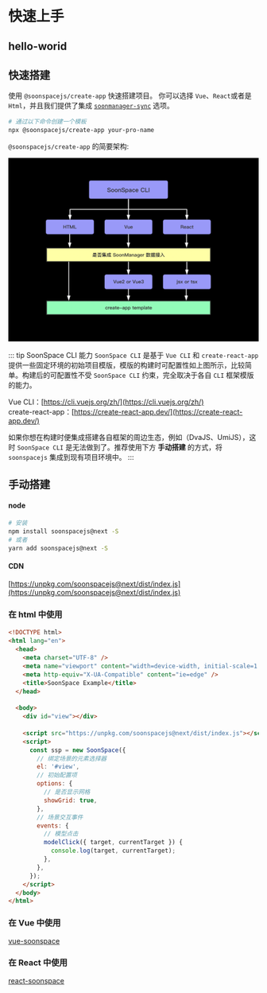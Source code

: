 # 快速上手

## hello-worid
<Docs-Iframe src="start/helloWorld.html" />

## 快速搭建

使用 `@soonspacejs/create-app` 快速搭建项目。
你可以选择 `Vue`、`React`或者是 `Html`，并且我们提供了集成 [`soonmanager-sync`](../plugin/soonmanager-sync.html) 选项。

```sh
# 通过以下命令创建一个模板
npx @soonspacejs/create-app your-pro-name
```

`@soonspacejs/create-app` 的简要架构:

![create-app](./img/create-app.jpg)

::: tip SoonSpace CLI 能力
`SoonSpace CLI` 是基于 `Vue CLI` 和 `create-react-app` 提供一些固定环境的初始项目模版，模版的构建时可配置性如上图所示，比较简单。构建后的可配置性不受 `SoonSpace CLI` 约束，完全取决于各自 `CLI` 框架模版的能力。
<br>

Vue CLI：[https://cli.vuejs.org/zh/](https://cli.vuejs.org/zh/)
<br>
create-react-app：[https://create-react-app.dev/](https://create-react-app.dev/)
<br>

如果你想在构建时便集成搭建各自框架的周边生态，例如（DvaJS、UmiJS），这时 `SoonSpace CLI` 是无法做到了。推荐使用下方 **手动搭建** 的方式，将 `soonspacejs` 集成到现有项目环境中。
:::

## 手动搭建

#### node

```bash
# 安装
npm install soonspacejs@next -S
# 或者
yarn add soonspacejs@next -S
```

#### CDN

[https://unpkg.com/soonspacejs@next/dist/index.js](https://unpkg.com/soonspacejs@next/dist/index.js)

### 在 html 中使用

```html
<!DOCTYPE html>
<html lang="en">
  <head>
    <meta charset="UTF-8" />
    <meta name="viewport" content="width=device-width, initial-scale=1.0" />
    <meta http-equiv="X-UA-Compatible" content="ie=edge" />
    <title>SoonSpace Example</title>
  </head>

  <body>
    <div id="view"></div>

    <script src="https://unpkg.com/soonspacejs@next/dist/index.js"></script>
    <script>
      const ssp = new SoonSpace({
        // 绑定场景的元素选择器
        el: '#view',
        // 初始配置项
        options: {
          // 是否显示网格
          showGrid: true,
        },
        // 场景交互事件
        events: {
          // 模型点击
          modelClick({ target, currentTarget }) {
            console.log(target, currentTarget);
          },
        },
      });
    </script>
  </body>
</html>
```

### 在 Vue 中使用

[vue-soonspace](../plugin/vue-soonspace.html)

### 在 React 中使用

[react-soonspace](../plugin/react-soonspace.html)
